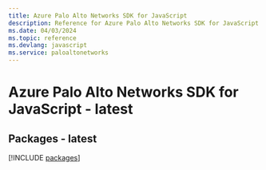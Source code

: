 ```yaml
---
title: Azure Palo Alto Networks SDK for JavaScript
description: Reference for Azure Palo Alto Networks SDK for JavaScript
ms.date: 04/03/2024
ms.topic: reference
ms.devlang: javascript
ms.service: paloaltonetworks
---
```

# Azure Palo Alto Networks SDK for JavaScript - latest
## Packages - latest
[!INCLUDE [packages](palo-alto-networks-index.md)]